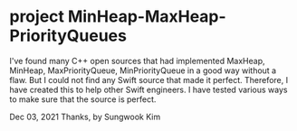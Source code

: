 # project MinHeap-MaxHeap-PriorityQueues

I've found many C++ open sources that had implemented MaxHeap, MinHeap, MaxPriorityQueue, MinPriorityQueue in a good way without a flaw.
But I could not find any Swift source that made it perfect.
Therefore, I have created this to help other Swift engineers.
I have tested various ways to make sure that the source is perfect.

Dec 03, 2021
Thanks, by Sungwook Kim
